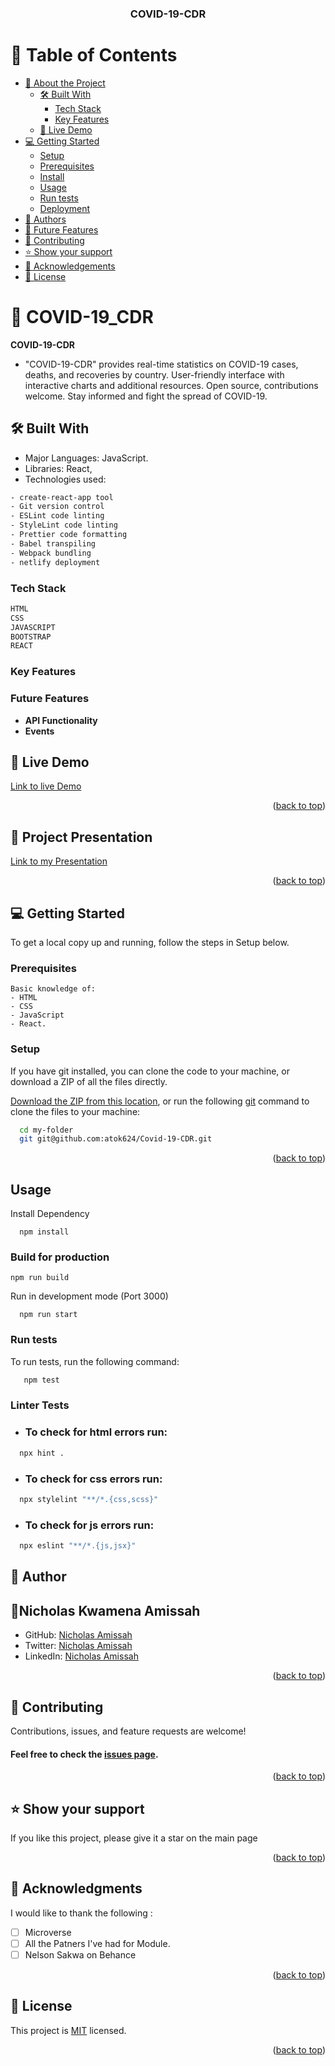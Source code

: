 <a name="readme-top"></a>

<div align="center">

  <h3><b>COVID-19-CDR</b></h3>

</div>

# 📗 Table of Contents

-   [📖 About the Project](#about-project)
    -   [🛠 Built With](#built-with)
        -   [Tech Stack](#tech-stack)
        -   [Key Features](#key-features)
    -   [🚀 Live Demo](#live-demo)
-   [💻 Getting Started](#getting-started)
    -   [Setup](#setup)
    -   [Prerequisites](#prerequisites)
    -   [Install](#install)
    -   [Usage](#usage)
    -   [Run tests](#run-tests)
    -   [Deployment](#triangular_flag_on_post-deployment)
-   [👥 Authors](#authors)
-   [🔭 Future Features](#future-features)
-   [🤝 Contributing](#contributing)
-   [⭐️ Show your support](#support)
-   [🙏 Acknowledgements](#acknowledgements)
-   [📝 License](#license)

<!-- PROJECT DESCRIPTION -->

# 📖 COVID-19_CDR<a name="about-project"></a>

**COVID-19-CDR** 
- "COVID-19-CDR" provides real-time statistics on COVID-19 cases, deaths, and recoveries by country. User-friendly interface with interactive charts and additional resources. Open source, contributions welcome. Stay informed and fight the spread of COVID-19.

## 🛠 Built With <a name="built-with"></a>

- Major Languages: JavaScript.
- Libraries: React,
- Technologies used: 

``` bash
- create-react-app tool
- Git version control
- ESLint code linting
- StyleLint code linting
- Prettier code formatting
- Babel transpiling
- Webpack bundling
- netlify deployment
```

### Tech Stack <a name="tech-stack"></a>
```md
HTML
CSS
JAVASCRIPT
BOOTSTRAP
REACT
```

<!-- Features -->

### Key Features <a name="key-features"></a>

### Future Features <a name="key-features"></a>
- **API Functionality**
- **Events**

<!-- LIVE DEMO -->

## 🚀 Live Demo <a name="live-demo"></a>
[Link to live Demo](https://covid19cdr.netlify.app/)

<p align="right">(<a href="#readme-top">back to top</a>)</p>

<!-- LIVE DEMO -->

## 🚀 Project Presentation <a name="live-demo"></a>
[Link to my Presentation](https://covid19cdr.netlify.app/)



<p align="right">(<a href="#readme-top">back to top</a>)</p>

<!-- GETTING STARTED -->

## 💻 Getting Started <a name="getting-started"></a>
To get a local copy up and running, follow the steps in Setup below.

### Prerequisites
```
Basic knowledge of:
- HTML
- CSS
- JavaScript
- React.
```

### Setup
If you have git installed, you can clone the code to your machine, or download a ZIP of all the files directly.

[Download the ZIP from this location](https://codeload.github.com/atok624/Covid-19-CDR/zip/refs/heads/dev), or run the following [git](https://git-scm.com/downloads) command to clone the files to your machine:

```sh
  cd my-folder
  git git@github.com:atok624/Covid-19-CDR.git
```

<!--
Example:

```sh

```
 -->

<p align="right">(<a href="#readme-top">back to top</a>)</p>

## Usage

Install Dependency

```
  npm install
```

### Build for production

```
npm run build
```

Run in development mode (Port 3000)

```
  npm run start
```

### Run tests

To run tests, run the following command:
```sh
   npm test
```

### Linter Tests
- ### To check for html errors run:
```sh
  npx hint .
```
- ### To check for css errors run:
```sh
  npx stylelint "**/*.{css,scss}"
```
- ### To check for js errors run:
```sh
  npx eslint "**/*.{js,jsx}"
```



<!-- AUTHORS -->

## 👥 Author <a name="authors"></a>

## 👤Nicholas Kwamena Amissah <a name="authors"></a>

-   GitHub: [Nicholas Amissah](https://github.com/atok624)
-   Twitter: [Nicholas Amissah](https://twitter.com/MysticalAmissah)
-   LinkedIn: [Nicholas Amissah](https://www.linkedin.com/in/nicholas-amissah-153b09154)

<p align="right">(<a href="#readme-top">back to top</a>)</p>

<!-- CONTRIBUTING -->

## 🤝 Contributing <a name="contributing"></a>

Contributions, issues, and feature requests are welcome!
#### Feel free to check the [issues page](https://github.com/atok624/Covid-19-CDR/issues).

<p align="right">(<a href="#readme-top">back to top</a>)</p>

<!-- SUPPORT -->

## ⭐️ Show your support <a name="support"></a>

If you like this project, please give it a star on the main page

<p align="right">(<a href="#readme-top">back to top</a>)</p>

<!-- ACKNOWLEDGEMENTS -->

## 🙏 Acknowledgments <a name="acknowledgements"></a>

I would like to thank the following :

-   [ ] Microverse
-   [ ] All the Patners I've had for Module.
-   [ ] Nelson Sakwa on Behance

<p align="right">(<a href="#readme-top">back to top</a>)</p>

<!-- LICENSE -->

## 📝 License <a name="license"></a>

This project is [MIT](./LICENSE) licensed.

<p align="right">(<a href="#readme-top">back to top</a>)</p>
